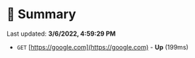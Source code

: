 # 📖 Summary
Last updated: **3/6/2022, 4:59:29 PM**

- `GET` [https://google.com](https://google.com) - **Up** (199ms)
